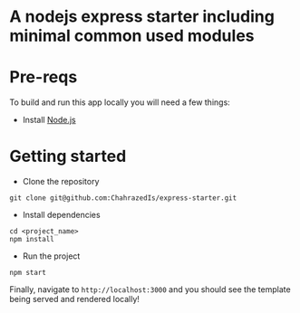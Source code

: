# A nodejs express starter including minimal common used modules

# Pre-reqs
To build and run this app locally you will need a few things:
- Install [Node.js](https://nodejs.org/en/)


# Getting started
- Clone the repository
```
git clone git@github.com:ChahrazedIs/express-starter.git
```
- Install dependencies
```
cd <project_name>
npm install
```
- Run the project
```
npm start
```

Finally, navigate to `http://localhost:3000` and you should see the template being served and rendered locally!